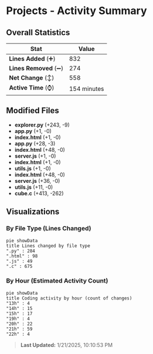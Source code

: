 # Projects - Activity Summary 

## Overall Statistics

| Stat                   | Value                                                             |
| ---------------------- | ----------------------------------------------------------------- |
| **Lines Added** (➕)   | 832                                          |
| **Lines Removed** (➖) | 274                                        |
| **Net Change** (↕)    | 558                |
| **Active Time** (⌚)   | 154 minutes |


## Modified Files
- **explorer.py** (+243, -9)
- **app.py** (+1, -0)
- **index.html** (+1, -0)
- **app.py** (+28, -3)
- **index.html** (+48, -0)
- **server.js** (+1, -0)
- **index.html** (+1, -0)
- **utils.js** (+1, -0)
- **index.html** (+48, -0)
- **server.js** (+36, -0)
- **utils.js** (+11, -0)
- **cube.c** (+413, -262)

## Visualizations

### By File Type (Lines Changed)

```mermaid
pie showData
title Lines changed by file type
".py" : 284
".html" : 98
".js" : 49
".c" : 675
```

### By Hour (Estimated Activity Count)

```mermaid
pie showData
title Coding activity by hour (count of changes)
"13h" : 4
"14h" : 15
"15h" : 17
"19h" : 4
"20h" : 22
"21h" : 59
"22h" : 4
```


> **Last Updated:** 1/21/2025, 10:10:53 PM